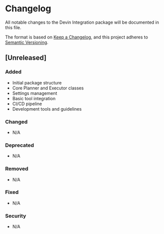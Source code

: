 # Changelog

All notable changes to the Devin Integration package will be documented in this file.

The format is based on [Keep a Changelog](https://keepachangelog.com/en/1.0.0/),
and this project adheres to [Semantic Versioning](https://semver.org/spec/v2.0.0.html).

## [Unreleased]

### Added

- Initial package structure
- Core Planner and Executor classes
- Settings management
- Basic tool integration
- CI/CD pipeline
- Development tools and guidelines

### Changed

- N/A

### Deprecated

- N/A

### Removed

- N/A

### Fixed

- N/A

### Security

- N/A
